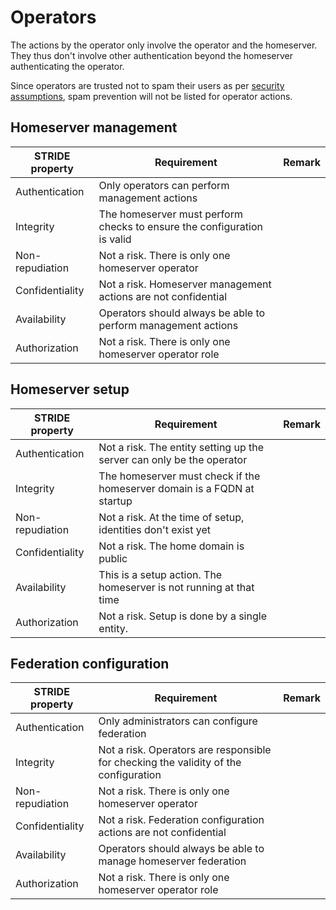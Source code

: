 # Operators

The actions by the operator only involve the operator and the homeserver. They thus don't involve other authentication beyond the homeserver authenticating the operator.

Since operators are trusted not to spam their users as per [security assumptions](../security_assumptions.md), spam prevention will not be listed for operator actions.

## Homeserver management

| STRIDE property | Requirement                                                             | Remark |
| --------------- | ----------------------------------------------------------------------- | ------ |
| Authentication  | Only operators can perform management actions                           |        |
| Integrity       | The homeserver must perform checks to ensure the configuration is valid |        |
| Non-repudiation | Not a risk. There is only one homeserver operator                       |        |
| Confidentiality | Not a risk. Homeserver management actions are not confidential          |        |
| Availability    | Operators should always be able to perform management actions           |        |
| Authorization   | Not a risk. There is only one homeserver operator role                  |        |

## Homeserver setup

| STRIDE property | Requirement                                                             | Remark |
| --------------- | ----------------------------------------------------------------------- | ------ |
| Authentication  | Not a risk. The entity setting up the server can only be the operator   |        |
| Integrity       | The homeserver must check if the homeserver domain is a FQDN at startup |        |
| Non-repudiation | Not a risk. At the time of setup, identities don't exist yet            |        |
| Confidentiality | Not a risk. The home domain is public                                   |        |
| Availability    | This is a setup action. The homeserver is not running at that time      |        |
| Authorization   | Not a risk. Setup is done by a single entity.                           |        |

## Federation configuration

| STRIDE property | Requirement                                                                          | Remark |
| --------------- | ------------------------------------------------------------------------------------ | ------ |
| Authentication  | Only administrators can configure federation                                         |        |
| Integrity       | Not a risk. Operators are responsible for checking the validity of the configuration |        |
| Non-repudiation | Not a risk. There is only one homeserver operator                                    |        |
| Confidentiality | Not a risk. Federation configuration actions are not confidential                    |        |
| Availability    | Operators should always be able to manage homeserver federation                      |        |
| Authorization   | Not a risk. There is only one homeserver operator role                               |        |